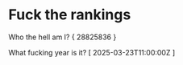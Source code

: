 # Fuck the rankings

Who the hell am I?
{ 28825836 }

What fucking year is it?
[ 2025-03-23T11:00:00Z ]
